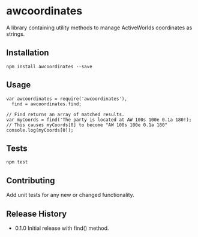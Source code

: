 awcoordinates
=========

A library containing utility methods to manage ActiveWorlds coordinates as strings. 

## Installation

    npm install awcoordinates --save

## Usage

    var awcoordinates = require('awcoordinates'),
      find = awcoordinates.find;

    // Find returns an array of matched results.
    var myCoords = find('The party is located at AW 100s 100e 0.1a 180!);
    // This causes myCoords[0] to become "AW 100s 100e 0.1a 180"
    console.log(myCoords[0]);

## Tests

    npm test

## Contributing

Add unit tests for any new or changed functionality.

## Release History

* 0.1.0 Initial release with find() method.
